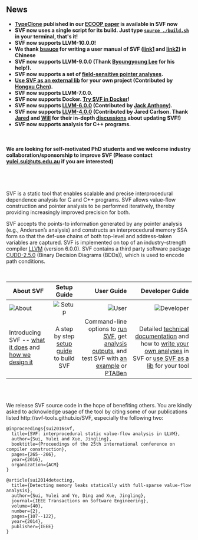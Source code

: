 ## News
* <b>[TypeClone](https://github.com/SVF-tools/SVF/wiki/TypeClone) published in our [ECOOP paper](https://yuleisui.github.io/publications/ecoop20.pdf) is available in SVF now</b>
* <b>SVF now uses a single script for its build. Just type [`source ./build.sh`](https://github.com/SVF-tools/SVF/blob/master/build.sh) in your terminal, that's it!</b>
* <b>SVF now supports LLVM-10.0.0! </b>
* <b>We thank [bsauce](https://github.com/bsauce) for writing a user manual of SVF ([link1](https://www.jianshu.com/p/068a08ec749c) and [link2](https://www.jianshu.com/p/777c30d4240e)) in Chinese </b>
* <b>SVF now supports LLVM-9.0.0 (Thank [Byoungyoung Lee](https://github.com/SVF-tools/SVF/issues/142) for his help!). </b>
* <b>SVF now supports a set of [field-sensitive pointer analyses](https://yuleisui.github.io/publications/sas2019a.pdf). </b>
* <b>[Use SVF as an external lib](https://github.com/SVF-tools/SVF/wiki/Using-SVF-as-a-lib-in-your-own-tool) for your own project (Contributed by [Hongxu Chen](https://github.com/HongxuChen)). </b>
* <b>SVF now supports LLVM-7.0.0. </b>
* <b>SVF now supports Docker. [Try SVF in Docker](https://github.com/SVF-tools/SVF/wiki/Try-SVF-in-Docker)! </b>
* <b>SVF now supports [LLVM-6.0.0](https://github.com/svf-tools/SVF/pull/38) (Contributed by [Jack Anthony](https://github.com/jackanth)). </b>
* <b>SVF now supports [LLVM-4.0.0](https://github.com/svf-tools/SVF/pull/23) (Contributed by Jared Carlson. Thank [Jared](https://github.com/jcarlson23) and [Will](https://github.com/dtzWill) for their in-depth [discussions](https://github.com/svf-tools/SVF/pull/18) about updating SVF!) </b>
* <b>SVF now supports analysis for C++ programs.</b>
<br />

#### We are looking for self-motivated PhD students and we welcome industry collaboration/sponsorship to improve SVF (Please contact yulei.sui@uts.edu.au if you are interested)


<br />
<br />
<br />
SVF is a static tool that enables scalable and precise interprocedural dependence analysis for C and C++ programs. SVF allows value-flow construction and pointer analysis to be performed iteratively, thereby providing increasingly improved precision for both. 

SVF accepts the points-to information generated by any pointer analysis (e.g., Andersen’s analysis) and constructs an interprocedural memory SSA form so that the def-use chains of both top-level and address-taken variables are captured. SVF is implemented on top of an industry-strength compiler [LLVM](http://llvm.org) (version 6.0.0). SVF contains a third party software package [CUDD-2.5.0](http://vlsi.colorado.edu/~fabio/CUDD/) (Binary Decision Diagrams (BDDs)), which is used to encode path conditions.

<br />

| About SVF       | Setup  Guide         | User Guide  | Developer Guide  |
| ------------- |:-------------:| -----:|-----:|
| ![About](https://github.com/svf-tools/SVF/blob/master/images/help.png?raw=true)| ![Setup](https://github.com/svf-tools/SVF/blob/master/images/tools.png?raw=true)  | ![User](https://github.com/svf-tools/SVF/blob/master/images/users.png?raw=true)  |  ![Developer](https://github.com/svf-tools/SVF/blob/master/images/database.png?raw=true) 
| Introducing SVF -- [what it does](https://github.com/svf-tools/SVF/wiki/About#what-is-svf) and [how we design it](https://github.com/svf-tools/SVF/wiki/SVF-Design#svf-design)      | A step by step [setup guide](https://github.com/svf-tools/SVF/wiki/Setup-Guide#getting-started) to build SVF | Command-line options to [run SVF](https://github.com/svf-tools/SVF/wiki/User-Guide#quick-start), get [analysis outputs](https://github.com/svf-tools/SVF/wiki/User-Guide#analysis-outputs), and test SVF with [an example](https://github.com/svf-tools/SVF/wiki/Analyze-a-Simple-C-Program) or [PTABen](https://github.com/SVF-tools/PTABen) | Detailed [technical documentation](https://github.com/svf-tools/SVF/wiki/Technical-documentation) and how to [write your own analyses](https://github.com/svf-tools/SVF/wiki/Write-your-own-analysis-in-SVF) in SVF or [use SVF as a lib](https://github.com/SVF-tools/SVF/wiki/Using-SVF-as-a-lib-in-your-own-tool) for your tool  |


<br />
<br />
<p>We release SVF source code in the hope of benefiting others. You are kindly asked to acknowledge usage of the tool by citing some of our publications listed http://svf-tools.github.io/SVF, especially the following two: </p>

```
@inproceedings{sui2016svf,
  title={SVF: interprocedural static value-flow analysis in LLVM},
  author={Sui, Yulei and Xue, Jingling},
  booktitle={Proceedings of the 25th international conference on compiler construction},
  pages={265--266},
  year={2016},
  organization={ACM}
}
```

```
@article{sui2014detecting,
  title={Detecting memory leaks statically with full-sparse value-flow analysis},
  author={Sui, Yulei and Ye, Ding and Xue, Jingling},
  journal={IEEE Transactions on Software Engineering},
  volume={40},
  number={2},
  pages={107--122},
  year={2014},
  publisher={IEEE}
}
```




